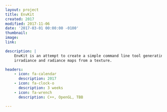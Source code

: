 ```yaml
---
layout: project
title: EnvKit
created: 2017
modified: 2017-11-06
date: '2017-03-01 00:00:00 -0100'
thumbnail:
image:
link:

description: |
    EnvKit is an attempt to create a simple command line tool generating
    irradiance and radiance maps from a texture.

headers:
    - icon: fa-calendar
      description: 2017
    - icon: fa-clock-o
      description: 3 weeks
    - icon: fa-wrench
      description: C++, OpenGL, TBB

---
```

